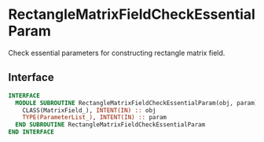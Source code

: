 # RectangleMatrixFieldCheckEssentialParam

Check essential parameters for constructing rectangle matrix field.

## Interface

```fortran
INTERFACE
  MODULE SUBROUTINE RectangleMatrixFieldCheckEssentialParam(obj, param)
    CLASS(MatrixField_), INTENT(IN) :: obj
    TYPE(ParameterList_), INTENT(IN) :: param
  END SUBROUTINE RectangleMatrixFieldCheckEssentialParam
END INTERFACE
```
